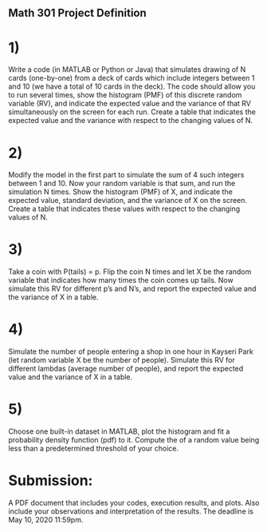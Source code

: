 ## Math 301 Project Definition
# 1)
Write a code (in MATLAB or Python or Java) that simulates drawing of N cards (one-by-one) from a deck of cards which include integers between 1 and 10 (we have a total of 10 cards in the deck). The code should allow you to run several times, show the histogram (PMF) of this discrete random variable (RV), and indicate the expected value and the variance of that RV simultaneously on the screen for each run. Create a table that indicates the expected value and the variance with respect to the changing values of N.
# 2)
Modify the model in the first part to simulate the sum of 4 such integers between 1 and 10. Now your random variable is that sum, and run the simulation N times. Show the histogram (PMF) of X, and indicate the expected value, standard deviation, and the variance of X on the screen. Create a table that indicates these values with respect to the changing values of N.
# 3)
Take a coin with P(tails) = p. Flip the coin N times and let X be the random variable that indicates how many times the coin comes up tails. Now simulate this RV for different p’s and N’s, and report the expected value and the variance of X in a table.
# 4)
Simulate the number of people entering a shop in one hour in Kayseri Park (let random variable X be the number of people). Simulate this RV for different lambdas (average number of people), and report the expected value and the variance of X in a table.
# 5)
Choose one built-in dataset in MATLAB, plot the histogram and fit a probability density function (pdf) to it. Compute the  of a random value being less than a predetermined threshold of your choice.  
# Submission:
A PDF document that includes your codes, execution results, and plots. Also include your observations and interpretation of the results. The deadline is May 10, 2020 11:59pm.